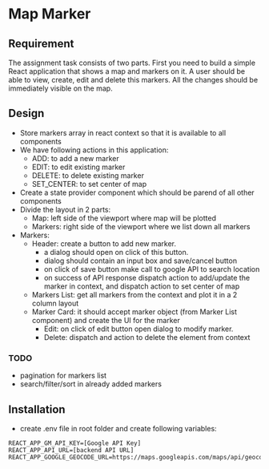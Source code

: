 # Map Marker

## Requirement
The assignment task consists of two parts. First you need to build a simple React application that
shows a map and markers on it. A user should be able to view, create, edit and delete this markers.
All the changes should be immediately visible on the map.

## Design

* Store markers array in react context so that it is available to all components
* We have following actions in this application:
  * ADD: to add a new marker
  * EDIT: to edit existing marker
  * DELETE: to delete existing marker
  * SET_CENTER: to set center of map
* Create a state provider component which should be parend of all other components
* Divide the layout in 2 parts:
  * Map: left side of the viewport where map will be plotted
  * Markers: right side of the viewport where we list down all markers
* Markers:
  * Header: create a button to add new marker. 
    * a dialog should open on click of this button.
    * dialog should contain an input box and save/cancel button
    * on click of save button make call to google API to search location
    * on success of API response dispatch action to add/update the marker in context, and dispatch action to set center of map
  * Markers List: get all markers from the context and plot it in a 2 column layout
  * Marker Card: it should accept marker object (from Marker List component) and create the UI for the marker
    * Edit: on click of edit button open dialog to modify marker.
    * Delete: dispatch and action to delete the element from context

### TODO

* pagination for markers list
* search/filter/sort in already added markers

## Installation
* create .env file in root folder and create following variables:
```
REACT_APP_GM_API_KEY=[Google API Key]
REACT_APP_API_URL=[backend API URL]
REACT_APP_GOOGLE_GEOCODE_URL=https://maps.googleapis.com/maps/api/geocode/json
```
